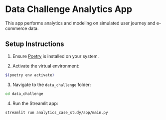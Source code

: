 # Data Challenge Analytics App

This app performs analytics and modeling on simulated user journey and e-commerce data.

## Setup Instructions

1. Ensure [Poetry](https://python-poetry.org/) is installed on your system.

2. Activate the virtual environment:

```bash
$(poetry env activate)
```
3. Navigate to the `data_challenge` folder:

```bash
cd data_challenge
```

4. Run the Streamlit app:

```
streamlit run analytics_case_study/app/main.py
```